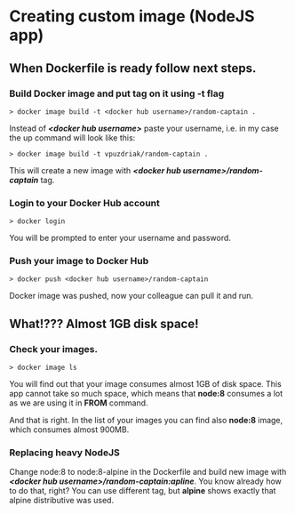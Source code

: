 # Creating custom image (NodeJS app)

## When Dockerfile is ready follow next steps.

### Build Docker image and put tag on it using -t flag
```
> docker image build -t <docker hub username>/random-captain .
```

Instead of _**\<docker hub username\>**_ paste your username, i.e. in my case the up command will look like this:

```
> docker image build -t vpuzdriak/random-captain .
```

This will create a new image with _**\<docker hub username\>/random-captain**_ tag.

### Login to your Docker Hub account

```
> docker login
```

You will be prompted to enter your username and password.

### Push your image to Docker Hub

```
> docker push <docker hub username>/random-captain
```

Docker image was pushed, now your colleague can pull it and run.

## What!??? Almost 1GB disk space!

### Check your images.

```
> docker image ls
```

You will find out that your image consumes almost 1GB of disk space.
This app cannot take so much space, which means that __**node:8**__ consumes a lot as we are using it in **FROM** command.

And that is right. In the list of your images you can find also __**node:8**__ image, which consumes almost 900MB.


### Replacing heavy NodeJS

Change node:8 to node:8-alpine in the Dockerfile and build new image with _**\<docker hub username\>/random-captain:apline**_.
You know already how to do that, right? You can use different tag, but __**alpine**__ shows exactly that alpine distributive was used.
